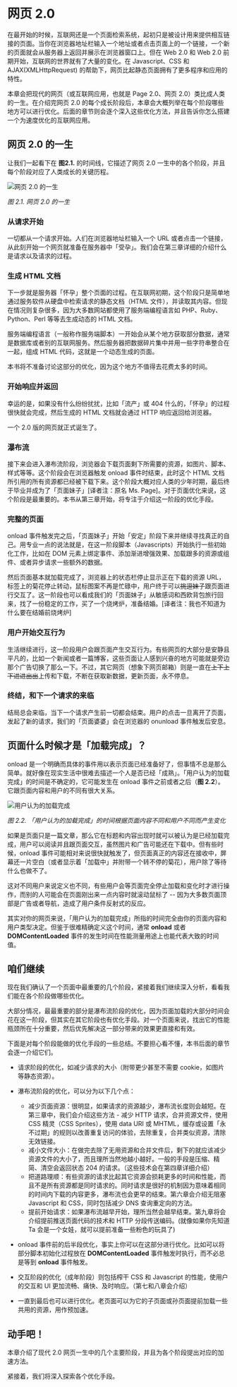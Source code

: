 # 网页 2.0 

在最开始的时候，互联网还是一个页面检索系统，起初只是被设计用来提供相互链接的页面。当你在浏览器地址栏输入一个地址或者点击页面上的一个链接，一个新的页面就会从服务器上返回并展示在浏览器窗口上。但在 Web 2.0 和 Web 2.0 前期开始，互联网的世界就有了大量的变化。在 Javascript、CSS 和 AJAX(XMLHttpRequest) 的帮助下，网页比起静态页面拥有了更多程序和应用的特性。

本章会把现代的网页（或互联网应用，也就是 Page 2.0、网页 2.0）类比成人类的一生。在介绍完网页 2.0 的每个成长阶段后，本章会大概列举在每个阶段哪些地方可以进行优化。后面的章节则会逐个深入这些优化方法，并且告诉你怎么搭建一个为速度优化的互联网应用。


## 网页 2.0 的一生

让我们一起看下在 **图2.1.** 的时间线，它描述了网页 2.0 一生中的各个阶段，并且每个阶段对应了人类成长的关键历程。

![网页 2.0 的一生](http://img04.taobaocdn.com/tps/i4/T1ZmBoXxlbXXX5Ovs7-800-600.png "网页 2.0 的一生")

*图 2.1. 网页 2.0 的一生*

### 从请求开始

一切都从一个请求开始。人们在浏览器地址栏输入一个 URL 或者点击一个链接，从此刻开始一个网页就准备在服务器中「受孕」。我们会在第三章详细的介绍什么是请求以及请求的过程。

### 生成 HTML 文档

下一步就是服务器「怀孕」整个页面的过程。在互联网初期，这个阶段只是简单地通过服务软件从硬盘中检索请求的静态文档（HTML 文件），并读取其内容。但现在情况则复杂很多，因为大多数网站都使用了服务端编程语言如 PHP、Ruby、Python、Perl 等等去生成动态的 HTML 文档。

服务端编程语言（一般称作服务端脚本）一开始会从某个地方获取部分数据，通常是数据库或者别的互联网服务。然后服务器把数据碎片集中并用一些字符串整合在一起，组成 HTML 代码，这就是一个动态生成的页面。

本书将不准备讨论这部分的优化，因为这个地方不值得去花费太多的时间。

### 开始响应并返回

幸运的是，如果没有什么纷纷扰扰，比如「流产」或 404 什么的，「怀孕」的过程很快就会完成，然后生成的 HTML 文档就会通过 HTTP 响应返回给浏览器。

一个 2.0 版的网页就正式诞生了。

### 瀑布流

接下来会进入瀑布流阶段，浏览器会下载页面剩下所需要的资源，如图片、脚本、样式等等。这个阶段会在浏览器触发 onload 事件时结束，此时这个 HTML 文档所引用的所有资源都已经被下载下来。这个阶段大概对应人类的少年时期，最后终于毕业并成为了「页面妹子」[译者注：原名 Ms. Page]。对于页面优化来说，这个阶段是最重要的。本书从第三章开始，将专注于介绍这一阶段的优化手段。

### 完整的页面

onload 事件触发完之后，「页面妹子」开始「安定」阶段下来并继续寻找真正的自己。用专业一点的说法就是，在这一阶段脚本（Javascripts）开始执行一些初始化工作，比如在 DOM 元素上绑定事件、添加渐进增强效果、加载跟多的资源或组件、或者异步请求一些额外的数据。

然后页面基本就加载完成了，浏览器上的状态栏停止显示正在下载的资源 URL，标签上的菊花停止转动，鼠标图案不再是忙碌中，用户终于可以<s>挑逗妹子</s>跟页面进行交互了。这一阶段也可以看成我们的「页面妹子」从敏感词和西欧背包旅行回来，找了一份稳定的工作，买了一个烧烤炉，准备结婚。[译者注：我也不知道为什么要在结婚前烧烤炉]

### 用户开始交互行为

生活继续进行，这一阶段用户会跟页面产生交互行为。有些网页的大部分是安静且平凡的，比如一个新闻或者一篇博客，这些页面让人感到兴奋的地方可能就是旁边那个广告切换了那么一下。不过，其它网页（想象下网页邮箱）则是一直在<s>上下上下进进出出</s>上传和下载，不断在获取新数据，更新页面，永不停息。

### 终结，和下一个请求的来临

结局总会来临，当下一个请求产生前一切都会结束。用户的点击一旦离开了页面，发起了新的请求，我们的「页面婆婆」会在浏览器的 onunload 事件触发后安息。


## 页面什么时候才是「加载完成」？

onload 是一个明确而具体的事件用以表示页面已经准备好了，但事情不总是那么简单。就好像在现实生活中很难去描述一个人是否已经「成熟」。「用户认为的加载完成」的时间是不确定的，它可能发生在 onload 事件之前或者之后（**图 2.2**）。它跟页面内容和用户的不同有很大关系。

![用户认为的加载完成](http://img01.taobaocdn.com/tps/i1/T16I8nXsdgXXXo3mrI-400-293.png "用户认为的加载完成")

*图 2.2. 「用户认为的加载完成」的时间根据页面内容不同和用户不同而产生变化*

如果是页面只是一篇文章，那么它在标题和内容出现时就可以被认为是已经加载完成，用户可以阅读并且跟页面交互，虽然图片和广告可能还在下载中。但有些时候，onload 事件可能相对来说很快就触发了，但页面真正的内容还在接收中，屏幕还一片空白（或者显示着「加载中」并附带一个转不停的菊花），用户除了等待什么也做不了。

这对不同用户来说定义也不同，有些用户会等页面完全停止加载和变化时才进行操作，而别的人可能会在页面刚出来一点内容时就滚动鼠标了 -- 因为大多数页面顶部是广告或者导航，造成了用户条件反射式的反应。

其实对你的网页来说，「用户认为的加载完成」所指的时间完全由你的页面内容和用户类型决定。但鉴于很难精确定义这个时间，通常 **onload** 或者 **DOMContentLoaded** 事件的发生时间在性能测量用途上也能代表大致的时间值。


## 咱们继续

现在我们确认了一个页面中最重要的几个阶段，紧接着我们继续深入分析，看看我们能在各个阶段做哪些优化。

大部分情况，最最重要的部分是瀑布流阶段的优化，因为页面加载的大部分时间会花在这一阶段，但其实在其它阶段也有优化手段。对一个页面来说，找出它的性能瓶颈所在十分重要，然后优先解决这一部分带来的效果更直接和有效。

下面是对每个阶段能做的优化手段的一些总结。不要担心看不懂，本书后面的章节会逐一介绍它们。

* 请求阶段的优化，如减少请求的大小（附带更少甚至不需要 cookie，如图片等静态资源）。
* 瀑布流阶段的优化，可以分为以下几个点：
  * 减少页面资源：很明显，如果请求的资源越少，瀑布流长度则会越短。在第三章中，我们会介绍这些方法 - 减少 HTTP 请求，合并资源文件，使用 CSS 精灵（CSS Sprites），使用 data URI 或 MHTML，缓存或设置「永不过期」的规则以改善重复访问的体验，去除重复，合并类似资源，清除无效链接。
  * 减小文件大小：在做完去除了无用资源和合并文件后，剩下的就应该减少资源文件的大小了，而且理所当然地越小越好。一般的手段是压缩、精简、清空会返回状态 204 的请求。（这些技术会在第四章详细介绍）
  * 把道路理顺：有些资源的请求比起其它资源会损耗更多的时间和性能，而且不是所有资源都是同时请求的。同时请求是很好的机制因为意味着相同的时间内下载的内容更多，瀑布流也会更早的结束。第六章会介绍无阻塞 Javascript 和 CSS，同时包括减少 DNS 查询重定向的方法。
  * 提前开始请求：如果瀑布流越早开始，理所当然会越早结束。第九章将会介绍提前推送页面代码的技术和 HTTP 分段传送编码。(就像如果你先知道 Ta 会是一个女娃，就可以提前准备一些粉色的玩具了)
  
* onload 事件前的后半段优化，事实上你可以在这部分进行优化。比如可以将部分脚本初始化过程放在 **DOMContentLoaded** 事件触发时执行，而不必总是等到 **onload** 事件触发。
* 交互阶段的优化（成年阶段）则包括榨干 CSS 和 Javascript 的性能，使用户的交互和 UI 更加流畅、痛快、及时响应。（第七和八章会介绍）
* 一直到最后也可以进行优化。老页面可以为它的子页面或孙页面提前加载一些共用的资源，用作预加速。


## 动手吧！
本章介绍了现代 2.0 网页一生中的几个主要阶段，并且为各个阶段提出对应的加速方法。

紧接着，我们将深入探索各个优化手段。

